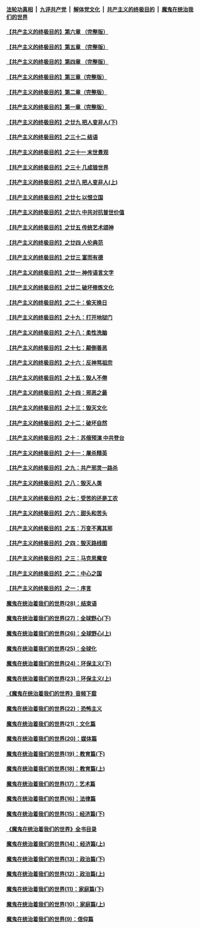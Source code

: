 ####  [法轮功真相](../../../../basic/blob/master/README.md?t=11260813) &nbsp;|&nbsp; [九评共产党](../../../../9ping.md/blob/master/README.md?t=11260813) &nbsp;|&nbsp; [解体党文化](../../../../jtdwh.md/blob/master/README.md?t=11260813)  &nbsp;|&nbsp; [共产主义的终极目的](../../../../gczydzjmd.md/blob/master/README.md?t=11260813) &nbsp;|&nbsp; [魔鬼在统治我们的世界](../../../../mgztzwmdsj.md/blob/master/README.md?t=11260813) 

#### [【共产主义的终极目的】第六章 （完整版）](../pages/nsc422/n11428913.md?t=11260813) 

#### [【共产主义的终极目的】第五章 （完整版）](../pages/nsc422/n11428912.md?t=11260813) 

#### [【共产主义的终极目的】第四章 （完整版）](../pages/nsc422/n11428907.md?t=11260813) 

#### [【共产主义的终极目的】第三章（完整版）](../pages/nsc422/n11428848.md?t=11260813) 

#### [【共产主义的终极目的】第二章（完整版）](../pages/nsc422/n11428831.md?t=11260813) 

#### [【共产主义的终极目的】第一章（完整版）](../pages/nsc422/n11417651.md?t=11260813) 

#### [【共产主义的终极目的】之廿九 把人变非人(下)](../pages/nsc422/n11344140.md?t=11260813) 

#### [【共产主义的终极目的】之三十二 结语](../pages/nsc422/n11360535.md?t=11260813) 

#### [【共产主义的终极目的】之三十一 末世景观](../pages/nsc422/n11351129.md?t=11260813) 

#### [【共产主义的终极目的】之三十 几成狼世界](../pages/nsc422/n11348280.md?t=11260813) 

#### [【共产主义的终极目的】之廿八 把人变非人(上)](../pages/nsc422/n11340492.md?t=11260813) 

#### [【共产主义的终极目的】之廿七 以恨立国](../pages/nsc422/n11336944.md?t=11260813) 

#### [【共产主义的终极目的】之廿六 中共对抗普世价值](../pages/nsc422/n11324785.md?t=11260813) 

#### [【共产主义的终极目的】之廿五 传统艺术颂神](../pages/nsc422/n11296396.md?t=11260813) 

#### [【共产主义的终极目的】之廿四 人伦典范](../pages/nsc422/n11296397.md?t=11260813) 

#### [【共产主义的终极目的】之廿三 富而有德](../pages/nsc422/n11283598.md?t=11260813) 

#### [【共产主义的终极目的】之廿一 神传语言文字](../pages/nsc422/n11263265.md?t=11260813) 

#### [【共产主义的终极目的】之廿二 破坏修炼文化](../pages/nsc422/n11245728.md?t=11260813) 

#### [【共产主义的终极目的】之二十：偷天换日](../pages/nsc422/n11238846.md?t=11260813) 

#### [【共产主义的终极目的】之十九：打开地狱门](../pages/nsc422/n11206376.md?t=11260813) 

#### [【共产主义的终极目的】之十八：柔性洗脑](../pages/nsc422/n11199994.md?t=11260813) 

#### [【共产主义的终极目的】之十七：颠倒善恶](../pages/nsc422/n11179782.md?t=11260813) 

#### [【共产主义的终极目的】之十六：反神骂祖宗](../pages/nsc422/n11166798.md?t=11260813) 

#### [【共产主义的终极目的】之十五：毁人不倦](../pages/nsc422/n11166792.md?t=11260813) 

#### [【共产主义的终极目的】之十四：邪恶之最](../pages/nsc422/n11150249.md?t=11260813) 

#### [【共产主义的终极目的】之十三：毁灭文化](../pages/nsc422/n11135227.md?t=11260813) 

#### [【共产主义的终极目的】之十二：破坏自然](../pages/nsc422/n11135214.md?t=11260813) 

#### [【共产主义的终极目的】之十：苏俄预演 中共登台](../pages/nsc422/n11118424.md?t=11260813) 

#### [【共产主义的终极目的】之十一：屠杀精英](../pages/nsc422/n11118442.md?t=11260813) 

#### [【共产主义的终极目的】之九：共产邪灵一路杀](../pages/nsc422/n11114139.md?t=11260813) 

#### [【共产主义的终极目的】之八：毁灭人类](../pages/nsc422/n11108503.md?t=11260813) 

#### [【共产主义的终极目的】之七：受苦的还是工农](../pages/nsc422/n11101809.md?t=11260813) 

#### [【共产主义的终极目的】之六：甜头和苦头](../pages/nsc422/n11096971.md?t=11260813) 

#### [【共产主义的终极目的】之五：万变不离其邪](../pages/nsc422/n11091285.md?t=11260813) 

#### [【共产主义的终极目的】之四：毁灭路线图](../pages/nsc422/n11086284.md?t=11260813) 

#### [【共产主义的终极目的】之三：马克思魔变](../pages/nsc422/n11061941.md?t=11260813) 

#### [【共产主义的终极目的】之二：中心之国](../pages/nsc422/n11047728.md?t=11260813) 

#### [【共产主义的终极目的】之一：序言](../pages/nsc422/n11086077.md?t=11260813) 

#### [魔鬼在统治着我们的世界(28)：结束语](../pages/nsc422/n10936246.md?t=11260813) 

#### [魔鬼在统治着我们的世界(27)：全球野心(下)](../pages/nsc422/n10928319.md?t=11260813) 

#### [魔鬼在统治着我们的世界(26)：全球野心(上)](../pages/nsc422/n10900318.md?t=11260813) 

#### [魔鬼在统治着我们的世界(25)：全球化](../pages/nsc422/n10788205.md?t=11260813) 

#### [魔鬼在统治着我们的世界(24)：环保主义(下)](../pages/nsc422/n10695307.md?t=11260813) 

#### [魔鬼在统治着我们的世界(23)：环保主义(上)](../pages/nsc422/n10688613.md?t=11260813) 

#### [《魔鬼在统治着我们的世界》音频下载](../pages/nsc422/n10635553.md?t=11260813) 

#### [魔鬼在统治着我们的世界(22)：恐怖主义](../pages/nsc422/n10614727.md?t=11260813) 

#### [魔鬼在统治着我们的世界(21)：文化篇](../pages/nsc422/n10597706.md?t=11260813) 

#### [魔鬼在统治着我们的世界(20)：媒体篇](../pages/nsc422/n10586579.md?t=11260813) 

#### [魔鬼在统治着我们的世界(19)：教育篇(下)](../pages/nsc422/n10564808.md?t=11260813) 

#### [魔鬼在统治着我们的世界(18)：教育篇(上)](../pages/nsc422/n10526970.md?t=11260813) 

#### [魔鬼在统治着我们的世界(17)：艺术篇](../pages/nsc422/n10499093.md?t=11260813) 

#### [魔鬼在统治着我们的世界(16)：法律篇](../pages/nsc422/n10485969.md?t=11260813) 

#### [魔鬼在统治着我们的世界(15)：经济篇(下)](../pages/nsc422/n10469975.md?t=11260813) 

#### [《魔鬼在统治着我们的世界》全书目录](../pages/nsc422/n10464261.md?t=11260813) 

#### [魔鬼在统治着我们的世界(14)：经济篇(上)](../pages/nsc422/n10457370.md?t=11260813) 

#### [魔鬼在统治着我们的世界(13)：政治篇(下)](../pages/nsc422/n10448270.md?t=11260813) 

#### [魔鬼在统治着我们的世界(12)：政治篇(上)](../pages/nsc422/n10444576.md?t=11260813) 

#### [魔鬼在统治着我们的世界(11)：家庭篇(下)](../pages/nsc422/n10440961.md?t=11260813) 

#### [魔鬼在统治着我们的世界(10)：家庭篇(上)](../pages/nsc422/n10435448.md?t=11260813) 

#### [魔鬼在统治着我们的世界(9)：信仰篇](../pages/nsc422/n10432159.md?t=11260813) 


